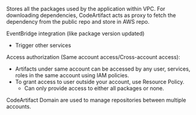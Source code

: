 
Stores all the packages used by the application within VPC.
For downloading dependencies, CodeArtifact acts as proxy to fetch the dependency from the public repo and store in AWS repo.

EventBridge integration (like package version updated)
- Trigger other services


Access authorization (Same account access/Cross-account access):
- Artifacts under same account can be accessed by any user, services, roles in the same account using IAM policies.
- To grant access to user outside your account, use Resource Policy.
	- Can only provide access to either all packages or none.


CodeArtifact Domain are used to manage repositories between multiple accounts.
